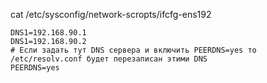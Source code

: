 cat /etc/sysconfig/network-scropts/ifcfg-ens192
```
DNS1=192.168.90.1
DNS1=192.168.90.2
# Если задать тут DNS сервера и включить PEERDNS=yes то /etc/resolv.conf будет перезаписан этими DNS
PEERDNS=yes
```
